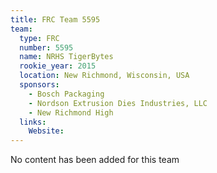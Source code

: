 ```yaml
---
title: FRC Team 5595
team:
  type: FRC
  number: 5595
  name: NRHS TigerBytes
  rookie_year: 2015
  location: New Richmond, Wisconsin, USA
  sponsors:
    - Bosch Packaging
    - Nordson Extrusion Dies Industries, LLC
    - New Richmond High
  links:
    Website: 
---
```

No content has been added for this team
